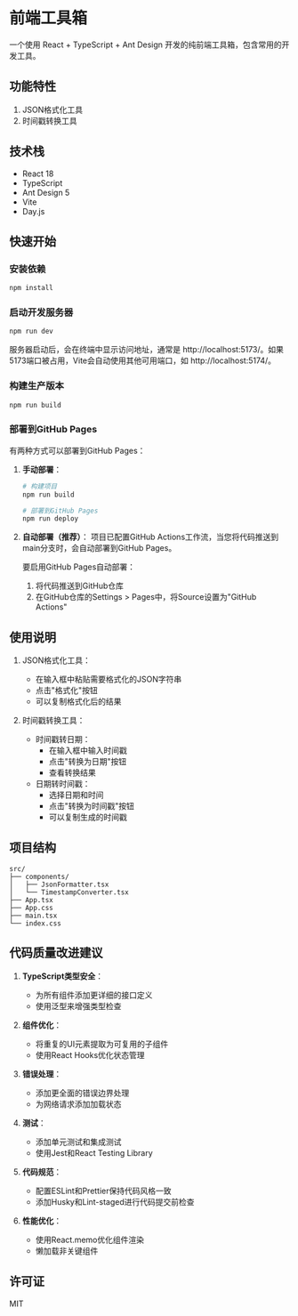 # 前端工具箱

一个使用 React + TypeScript + Ant Design 开发的纯前端工具箱，包含常用的开发工具。

## 功能特性

1. JSON格式化工具
2. 时间戳转换工具

## 技术栈

- React 18
- TypeScript
- Ant Design 5
- Vite
- Day.js

## 快速开始

### 安装依赖

```bash
npm install
```

### 启动开发服务器

```bash
npm run dev
```

服务器启动后，会在终端中显示访问地址，通常是 http://localhost:5173/。如果5173端口被占用，Vite会自动使用其他可用端口，如 http://localhost:5174/。


### 构建生产版本

```bash
npm run build
```

### 部署到GitHub Pages

有两种方式可以部署到GitHub Pages：

1. **手动部署**：
   ```bash
   # 构建项目
   npm run build
   
   # 部署到GitHub Pages
   npm run deploy
   ```

2. **自动部署（推荐）**：
   项目已配置GitHub Actions工作流，当您将代码推送到main分支时，会自动部署到GitHub Pages。
   
   要启用GitHub Pages自动部署：
   1. 将代码推送到GitHub仓库
   2. 在GitHub仓库的Settings > Pages中，将Source设置为"GitHub Actions"


## 使用说明

1. JSON格式化工具：
   - 在输入框中粘贴需要格式化的JSON字符串
   - 点击"格式化"按钮
   - 可以复制格式化后的结果

2. 时间戳转换工具：
   - 时间戳转日期：
     * 在输入框中输入时间戳
     * 点击"转换为日期"按钮
     * 查看转换结果
   - 日期转时间戳：
     * 选择日期和时间
     * 点击"转换为时间戳"按钮
     * 可以复制生成的时间戳

## 项目结构

```
src/
├── components/
│   ├── JsonFormatter.tsx
│   └── TimestampConverter.tsx
├── App.tsx
├── App.css
├── main.tsx
└── index.css
```

## 代码质量改进建议

1. **TypeScript类型安全**：
   - 为所有组件添加更详细的接口定义
   - 使用泛型来增强类型检查

2. **组件优化**：
   - 将重复的UI元素提取为可复用的子组件
   - 使用React Hooks优化状态管理

3. **错误处理**：
   - 添加更全面的错误边界处理
   - 为网络请求添加加载状态

4. **测试**：
   - 添加单元测试和集成测试
   - 使用Jest和React Testing Library

5. **代码规范**：
   - 配置ESLint和Prettier保持代码风格一致
   - 添加Husky和Lint-staged进行代码提交前检查

6. **性能优化**：
   - 使用React.memo优化组件渲染
   - 懒加载非关键组件

## 许可证

MIT